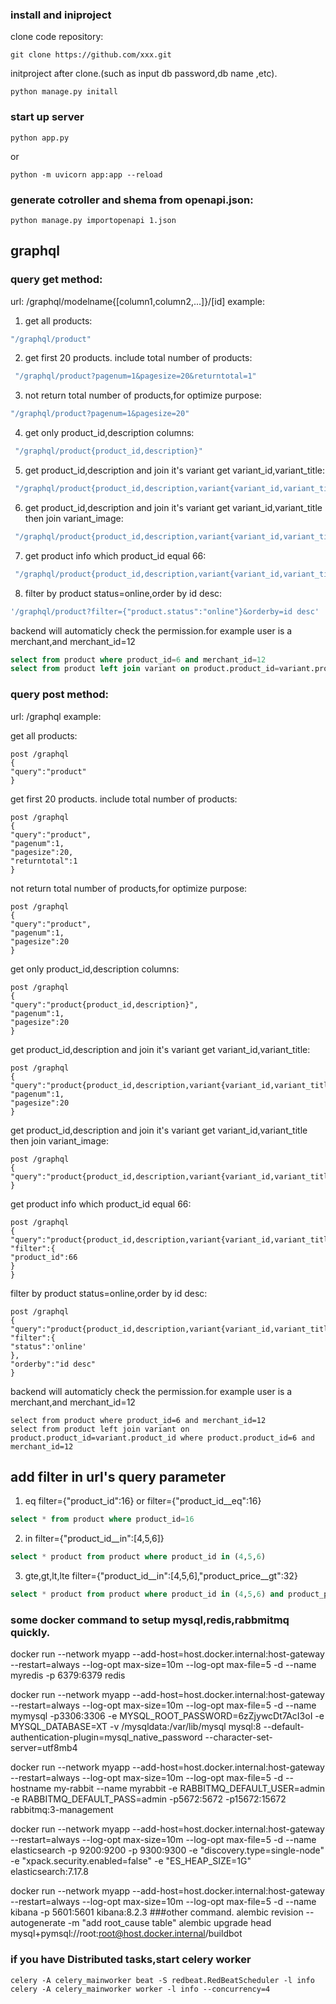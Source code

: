 ### install and iniproject

clone code repository:

```
git clone https://github.com/xxx.git
```

initproject after clone.(such as input db password,db name ,etc).

```
python manage.py initall
```



### start up server

```
python app.py
```

or

```
python -m uvicorn app:app --reload
```





### generate cotroller and shema from openapi.json:



```shell
python manage.py importopenapi 1.json
```

## graphql
### query get method:
url: /graphql/modelname{[column1,column2,...]}/[id]
example:

1. get all products:
 ```js
"/graphql/product"  
 ```

2. get first 20 products. include total number of products:
```js
 "/graphql/product?pagenum=1&pagesize=20&returntotal=1"  
```


3. not return total number of products,for optimize purpose:
```js
"/graphql/product?pagenum=1&pagesize=20" 
 ```

4. get only product_id,description columns:
``` js
 "/graphql/product{product_id,description}"  
 ```

5. get product_id,description and join it's variant get variant_id,variant_title:
```js
 "/graphql/product{product_id,description,variant{variant_id,variant_title}}"
 ```
6. get product_id,description and join it's variant get variant_id,variant_title then join variant_image:

```js
 "/graphql/product{product_id,description,variant{variant_id,variant_title,variant_image{image_url,image_alt}}}"
 ```
7. get product info which product_id equal 66:
```js
 "/graphql/product{product_id,description,variant{variant_id,variant_title,variant_image{image_url,image_alt}}}/66"
 ```
8. filter by product status=online,order by id desc:
```js
'/graphql/product?filter={"product.status":"online"}&orderby=id desc'
```

backend will automaticly check the permission.for example user is a merchant,and merchant_id=12
```sql
select from product where product_id=6 and merchant_id=12
select from product left join variant on product.product_id=variant.product_id where product.product_id=6 and merchant_id=12
```


### query post method:
url: /graphql
example:

get all products:
```
post /graphql
{
"query":"product"
}
```
get first 20 products. include total number of products:
```
post /graphql
{
"query":"product",
"pagenum":1,
"pagesize":20,
"returntotal":1
}
```

not return total number of products,for optimize purpose:
```
post /graphql
{
"query":"product",
"pagenum":1,
"pagesize":20
}
```

get only product_id,description columns:
```
post /graphql
{
"query":"product{product_id,description}",
"pagenum":1,
"pagesize":20
}
```
get product_id,description and join it's variant get variant_id,variant_title:
```
post /graphql
{
"query":"product{product_id,description,variant{variant_id,variant_title}}",
"pagenum":1,
"pagesize":20
}
```

get product_id,description and join it's variant get variant_id,variant_title then join variant_image:
```
post /graphql
{
"query":"product{product_id,description,variant{variant_id,variant_title,variant_image{image_url,image_alt}}}"
}
```

get product info which product_id equal 66:
```
post /graphql
{
"query":"product{product_id,description,variant{variant_id,variant_title,variant_image{image_url,image_alt}}}",
"filter":{
"product_id":66
}
}
```

filter by product status=online,order by id desc:
```
post /graphql
{
"query":"product{product_id,description,variant{variant_id,variant_title,variant_image{image_url,image_alt}}}",
"filter":{
"status":'online'
},
"orderby":"id desc"
}
```
backend will automaticly check the permission.for example user is a merchant,and merchant_id=12
```
select from product where product_id=6 and merchant_id=12
select from product left join variant on product.product_id=variant.product_id where product.product_id=6 and merchant_id=12
```

## add filter in url's query parameter

1. eq
filter={"product_id":16} or filter={"product_id__eq":16}
```sql
select * from product where product_id=16
```
2. in
filter={"product_id__in":[4,5,6]}
```sql
select * product from product where product_id in (4,5,6)
```

3. gte,gt,lt,lte
filter={"product_id__in":[4,5,6],"product_price__gt":32}
```sql
select * product from product where product_id in (4,5,6) and product_price>32
```



### some docker command to setup mysql,redis,rabbmitmq quickly.





docker run --network myapp --add-host=host.docker.internal:host-gateway --restart=always --log-opt max-size=10m --log-opt max-file=5 -d --name myredis -p 6379:6379 redis

docker run --network myapp --add-host=host.docker.internal:host-gateway --restart=always --log-opt max-size=10m --log-opt max-file=5 -d --name mymysql -p3306:3306 -e MYSQL_ROOT_PASSWORD=6zZjywcDt7AcI3oI -e MYSQL_DATABASE=XT  -v /mysqldata:/var/lib/mysql mysql:8 --default-authentication-plugin=mysql_native_password --character-set-server=utf8mb4

docker run --network myapp --add-host=host.docker.internal:host-gateway --restart=always --log-opt max-size=10m --log-opt max-file=5 -d --hostname my-rabbit --name myrabbit -e RABBITMQ_DEFAULT_USER=admin -e RABBITMQ_DEFAULT_PASS=admin -p5672:5672 -p15672:15672 rabbitmq:3-management

docker run --network myapp --add-host=host.docker.internal:host-gateway --restart=always --log-opt max-size=10m --log-opt max-file=5 -d --name elasticsearch  -p 9200:9200 -p 9300:9300 -e "discovery.type=single-node" -e "xpack.security.enabled=false" -e "ES_HEAP_SIZE=1G" elasticsearch:7.17.8

docker run --network myapp --add-host=host.docker.internal:host-gateway --restart=always --log-opt max-size=10m --log-opt max-file=5 -d --name kibana  -p 5601:5601 kibana:8.2.3
###other command.
alembic revision --autogenerate -m "add root_cause table"
alembic upgrade head
mysql+pymsql://root:root@host.docker.internal/buildbot


### if you have Distributed tasks,start celery worker

```
celery -A celery_mainworker beat -S redbeat.RedBeatScheduler -l info
celery -A celery_mainworker worker -l info --concurrency=4
```

